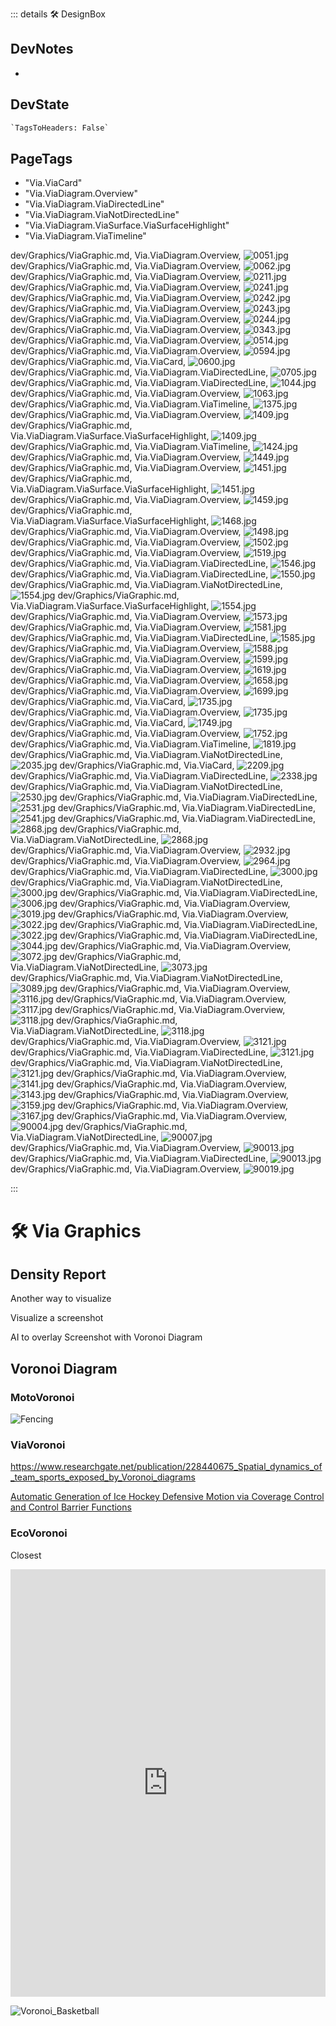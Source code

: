 ::: details 🛠 <dev>DesignBox</dev>

## DevNotes

-

## DevState

```py
`TagsToHeaders: False`
```

<h2>PageTags</h2>

- "Via.ViaCard"
- "Via.ViaDiagram.Overview"
- "Via.ViaDiagram.ViaDirectedLine"
- "Via.ViaDiagram.ViaNotDirectedLine"
- "Via.ViaDiagram.ViaSurface.ViaSurfaceHighlight"
- "Via.ViaDiagram.ViaTimeline"

dev/Graphics/ViaGraphic.md, <dev>Via.ViaDiagram.Overview</dev>, ![0051.jpg](/PaperPhoto/0051.jpg)
dev/Graphics/ViaGraphic.md, <dev>Via.ViaDiagram.Overview</dev>, ![0062.jpg](/PaperPhoto/0062.jpg)
dev/Graphics/ViaGraphic.md, <dev>Via.ViaDiagram.Overview</dev>, ![0211.jpg](/PaperPhoto/0211.jpg)
dev/Graphics/ViaGraphic.md, <dev>Via.ViaDiagram.Overview</dev>, ![0241.jpg](/PaperPhoto/0241.jpg)
dev/Graphics/ViaGraphic.md, <dev>Via.ViaDiagram.Overview</dev>, ![0242.jpg](/PaperPhoto/0242.jpg)
dev/Graphics/ViaGraphic.md, <dev>Via.ViaDiagram.Overview</dev>, ![0243.jpg](/PaperPhoto/0243.jpg)
dev/Graphics/ViaGraphic.md, <dev>Via.ViaDiagram.Overview</dev>, ![0244.jpg](/PaperPhoto/0244.jpg)
dev/Graphics/ViaGraphic.md, <dev>Via.ViaDiagram.Overview</dev>, ![0343.jpg](/PaperPhoto/0343.jpg)
dev/Graphics/ViaGraphic.md, <dev>Via.ViaDiagram.Overview</dev>, ![0514.jpg](/PaperPhoto/0514.jpg)
dev/Graphics/ViaGraphic.md, <dev>Via.ViaDiagram.Overview</dev>, ![0594.jpg](/PaperPhoto/0594.jpg)
dev/Graphics/ViaGraphic.md, <dev>Via.ViaCard</dev>, ![0600.jpg](/PaperPhoto/0600.jpg)
dev/Graphics/ViaGraphic.md, <dev>Via.ViaDiagram.ViaDirectedLine</dev>, ![0705.jpg](/PaperPhoto/0705.jpg)
dev/Graphics/ViaGraphic.md, <dev>Via.ViaDiagram.ViaDirectedLine</dev>, ![1044.jpg](/PaperPhoto/1044.jpg)
dev/Graphics/ViaGraphic.md, <dev>Via.ViaDiagram.Overview</dev>, ![1063.jpg](/PaperPhoto/1063.jpg)
dev/Graphics/ViaGraphic.md, <dev>Via.ViaDiagram.ViaTimeline</dev>, ![1375.jpg](/PaperPhoto/1375.jpg)
dev/Graphics/ViaGraphic.md, <dev>Via.ViaDiagram.Overview</dev>, ![1409.jpg](/PaperPhoto/1409.jpg)
dev/Graphics/ViaGraphic.md, <dev>Via.ViaDiagram.ViaSurface.ViaSurfaceHighlight</dev>, ![1409.jpg](/PaperPhoto/1409.jpg)
dev/Graphics/ViaGraphic.md, <dev>Via.ViaDiagram.ViaTimeline</dev>, ![1424.jpg](/PaperPhoto/1424.jpg)
dev/Graphics/ViaGraphic.md, <dev>Via.ViaDiagram.Overview</dev>, ![1449.jpg](/PaperPhoto/1449.jpg)
dev/Graphics/ViaGraphic.md, <dev>Via.ViaDiagram.Overview</dev>, ![1451.jpg](/PaperPhoto/1451.jpg)
dev/Graphics/ViaGraphic.md, <dev>Via.ViaDiagram.ViaSurface.ViaSurfaceHighlight</dev>, ![1451.jpg](/PaperPhoto/1451.jpg)
dev/Graphics/ViaGraphic.md, <dev>Via.ViaDiagram.Overview</dev>, ![1459.jpg](/PaperPhoto/1459.jpg)
dev/Graphics/ViaGraphic.md, <dev>Via.ViaDiagram.ViaSurface.ViaSurfaceHighlight</dev>, ![1468.jpg](/PaperPhoto/1468.jpg)
dev/Graphics/ViaGraphic.md, <dev>Via.ViaDiagram.Overview</dev>, ![1498.jpg](/PaperPhoto/1498.jpg)
dev/Graphics/ViaGraphic.md, <dev>Via.ViaDiagram.Overview</dev>, ![1502.jpg](/PaperPhoto/1502.jpg)
dev/Graphics/ViaGraphic.md, <dev>Via.ViaDiagram.Overview</dev>, ![1519.jpg](/PaperPhoto/1519.jpg)
dev/Graphics/ViaGraphic.md, <dev>Via.ViaDiagram.ViaDirectedLine</dev>, ![1546.jpg](/PaperPhoto/1546.jpg)
dev/Graphics/ViaGraphic.md, <dev>Via.ViaDiagram.ViaDirectedLine</dev>, ![1550.jpg](/PaperPhoto/1550.jpg)
dev/Graphics/ViaGraphic.md, <dev>Via.ViaDiagram.ViaNotDirectedLine</dev>, ![1554.jpg](/PaperPhoto/1554.jpg)
dev/Graphics/ViaGraphic.md, <dev>Via.ViaDiagram.ViaSurface.ViaSurfaceHighlight</dev>, ![1554.jpg](/PaperPhoto/1554.jpg)
dev/Graphics/ViaGraphic.md, <dev>Via.ViaDiagram.Overview</dev>, ![1573.jpg](/PaperPhoto/1573.jpg)
dev/Graphics/ViaGraphic.md, <dev>Via.ViaDiagram.Overview</dev>, ![1581.jpg](/PaperPhoto/1581.jpg)
dev/Graphics/ViaGraphic.md, <dev>Via.ViaDiagram.ViaDirectedLine</dev>, ![1585.jpg](/PaperPhoto/1585.jpg)
dev/Graphics/ViaGraphic.md, <dev>Via.ViaDiagram.Overview</dev>, ![1588.jpg](/PaperPhoto/1588.jpg)
dev/Graphics/ViaGraphic.md, <dev>Via.ViaDiagram.Overview</dev>, ![1599.jpg](/PaperPhoto/1599.jpg)
dev/Graphics/ViaGraphic.md, <dev>Via.ViaDiagram.Overview</dev>, ![1619.jpg](/PaperPhoto/1619.jpg)
dev/Graphics/ViaGraphic.md, <dev>Via.ViaDiagram.Overview</dev>, ![1658.jpg](/PaperPhoto/1658.jpg)
dev/Graphics/ViaGraphic.md, <dev>Via.ViaDiagram.Overview</dev>, ![1699.jpg](/PaperPhoto/1699.jpg)
dev/Graphics/ViaGraphic.md, <dev>Via.ViaCard</dev>, ![1735.jpg](/PaperPhoto/1735.jpg)
dev/Graphics/ViaGraphic.md, <dev>Via.ViaDiagram.Overview</dev>, ![1735.jpg](/PaperPhoto/1735.jpg)
dev/Graphics/ViaGraphic.md, <dev>Via.ViaCard</dev>, ![1749.jpg](/PaperPhoto/1749.jpg)
dev/Graphics/ViaGraphic.md, <dev>Via.ViaDiagram.Overview</dev>, ![1752.jpg](/PaperPhoto/1752.jpg)
dev/Graphics/ViaGraphic.md, <dev>Via.ViaDiagram.ViaTimeline</dev>, ![1819.jpg](/PaperPhoto/1819.jpg)
dev/Graphics/ViaGraphic.md, <dev>Via.ViaDiagram.ViaNotDirectedLine</dev>, ![2035.jpg](/PaperPhoto/2035.jpg)
dev/Graphics/ViaGraphic.md, <dev>Via.ViaCard</dev>, ![2209.jpg](/PaperPhoto/2209.jpg)
dev/Graphics/ViaGraphic.md, <dev>Via.ViaDiagram.ViaDirectedLine</dev>, ![2338.jpg](/PaperPhoto/2338.jpg)
dev/Graphics/ViaGraphic.md, <dev>Via.ViaDiagram.ViaNotDirectedLine</dev>, ![2530.jpg](/PaperPhoto/2530.jpg)
dev/Graphics/ViaGraphic.md, <dev>Via.ViaDiagram.ViaDirectedLine</dev>, ![2531.jpg](/PaperPhoto/2531.jpg)
dev/Graphics/ViaGraphic.md, <dev>Via.ViaDiagram.ViaDirectedLine</dev>, ![2541.jpg](/PaperPhoto/2541.jpg)
dev/Graphics/ViaGraphic.md, <dev>Via.ViaDiagram.ViaDirectedLine</dev>, ![2868.jpg](/PaperPhoto/2868.jpg)
dev/Graphics/ViaGraphic.md, <dev>Via.ViaDiagram.ViaNotDirectedLine</dev>, ![2868.jpg](/PaperPhoto/2868.jpg)
dev/Graphics/ViaGraphic.md, <dev>Via.ViaDiagram.Overview</dev>, ![2932.jpg](/PaperPhoto/2932.jpg)
dev/Graphics/ViaGraphic.md, <dev>Via.ViaDiagram.Overview</dev>, ![2964.jpg](/PaperPhoto/2964.jpg)
dev/Graphics/ViaGraphic.md, <dev>Via.ViaDiagram.ViaDirectedLine</dev>, ![3000.jpg](/PaperPhoto/3000.jpg)
dev/Graphics/ViaGraphic.md, <dev>Via.ViaDiagram.ViaNotDirectedLine</dev>, ![3000.jpg](/PaperPhoto/3000.jpg)
dev/Graphics/ViaGraphic.md, <dev>Via.ViaDiagram.ViaDirectedLine</dev>, ![3006.jpg](/PaperPhoto/3006.jpg)
dev/Graphics/ViaGraphic.md, <dev>Via.ViaDiagram.Overview</dev>, ![3019.jpg](/PaperPhoto/3019.jpg)
dev/Graphics/ViaGraphic.md, <dev>Via.ViaDiagram.Overview</dev>, ![3022.jpg](/PaperPhoto/3022.jpg)
dev/Graphics/ViaGraphic.md, <dev>Via.ViaDiagram.ViaDirectedLine</dev>, ![3022.jpg](/PaperPhoto/3022.jpg)
dev/Graphics/ViaGraphic.md, <dev>Via.ViaDiagram.ViaDirectedLine</dev>, ![3044.jpg](/PaperPhoto/3044.jpg)
dev/Graphics/ViaGraphic.md, <dev>Via.ViaDiagram.Overview</dev>, ![3072.jpg](/PaperPhoto/3072.jpg)
dev/Graphics/ViaGraphic.md, <dev>Via.ViaDiagram.ViaNotDirectedLine</dev>, ![3073.jpg](/PaperPhoto/3073.jpg)
dev/Graphics/ViaGraphic.md, <dev>Via.ViaDiagram.ViaNotDirectedLine</dev>, ![3089.jpg](/PaperPhoto/3089.jpg)
dev/Graphics/ViaGraphic.md, <dev>Via.ViaDiagram.Overview</dev>, ![3116.jpg](/PaperPhoto/3116.jpg)
dev/Graphics/ViaGraphic.md, <dev>Via.ViaDiagram.Overview</dev>, ![3117.jpg](/PaperPhoto/3117.jpg)
dev/Graphics/ViaGraphic.md, <dev>Via.ViaDiagram.Overview</dev>, ![3118.jpg](/PaperPhoto/3118.jpg)
dev/Graphics/ViaGraphic.md, <dev>Via.ViaDiagram.ViaNotDirectedLine</dev>, ![3118.jpg](/PaperPhoto/3118.jpg)
dev/Graphics/ViaGraphic.md, <dev>Via.ViaDiagram.Overview</dev>, ![3121.jpg](/PaperPhoto/3121.jpg)
dev/Graphics/ViaGraphic.md, <dev>Via.ViaDiagram.ViaDirectedLine</dev>, ![3121.jpg](/PaperPhoto/3121.jpg)
dev/Graphics/ViaGraphic.md, <dev>Via.ViaDiagram.ViaNotDirectedLine</dev>, ![3121.jpg](/PaperPhoto/3121.jpg)
dev/Graphics/ViaGraphic.md, <dev>Via.ViaDiagram.Overview</dev>, ![3141.jpg](/PaperPhoto/3141.jpg)
dev/Graphics/ViaGraphic.md, <dev>Via.ViaDiagram.Overview</dev>, ![3143.jpg](/PaperPhoto/3143.jpg)
dev/Graphics/ViaGraphic.md, <dev>Via.ViaDiagram.Overview</dev>, ![3159.jpg](/PaperPhoto/3159.jpg)
dev/Graphics/ViaGraphic.md, <dev>Via.ViaDiagram.Overview</dev>, ![3167.jpg](/PaperPhoto/3167.jpg)
dev/Graphics/ViaGraphic.md, <dev>Via.ViaDiagram.Overview</dev>, ![90004.jpg](/PaperPhoto/90004.jpg)
dev/Graphics/ViaGraphic.md, <dev>Via.ViaDiagram.ViaNotDirectedLine</dev>, ![90007.jpg](/PaperPhoto/90007.jpg)
dev/Graphics/ViaGraphic.md, <dev>Via.ViaDiagram.Overview</dev>, ![90013.jpg](/PaperPhoto/90013.jpg)
dev/Graphics/ViaGraphic.md, <dev>Via.ViaDiagram.ViaDirectedLine</dev>, ![90013.jpg](/PaperPhoto/90013.jpg)
dev/Graphics/ViaGraphic.md, <dev>Via.ViaDiagram.Overview</dev>, ![90019.jpg](/PaperPhoto/90019.jpg)

:::

# 🛠 Via Graphics

## Density Report

Another way to visualize

Visualize a screenshot

AI to overlay Screenshot with Voronoi Diagram

## Voronoi Diagram

### <moto>MotoVoronoi</moto>

![Fencing](/Via/Voronoi/FencingVoronoi.png)

### <via>ViaVoronoi</via>

<https://www.researchgate.net/publication/228440675_Spatial_dynamics_of_team_sports_exposed_by_Voronoi_diagrams>

[Automatic Generation of Ice Hockey Defensive Motion via
Coverage Control and Control Barrier Functions
](https://arxiv.org/pdf/2111.10804.pdf)

### <eco>EcoVoronoi</eco>

Closest

<iframe width="100%" height="684" frameborder="0"
  src="https://observablehq.com/embed/@d3/circle-dragging-iii?cells=chart"></iframe>

![Voronoi_Basketball](/Via/Voronoi/Voronoi_Basketball.jpeg)
